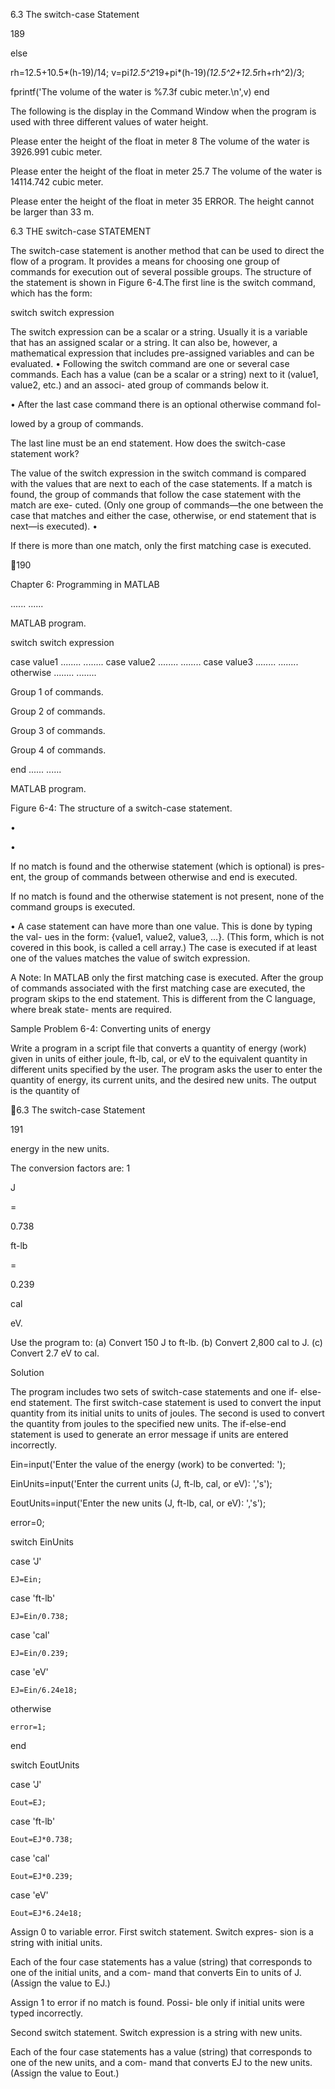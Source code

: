 6.3  The switch-case Statement

189

else

   rh=12.5+10.5*(h-19)/14;
   v=pi*12.5^2*19+pi*(h-19)*(12.5^2+12.5*rh+rh^2)/3;

   fprintf('The volume of the water is %7.3f cubic meter.\n',v)
end

The following is the display in the Command Window when the program is used
with three different values of water height.

Please enter the height of the float in meter  8
The volume of the water is 3926.991 cubic meter.

Please enter the height of the float in meter  25.7
The volume of the water is 14114.742 cubic meter.

Please enter the height of the float in meter  35
ERROR. The height cannot be larger than 33 m.

6.3 THE switch-case STATEMENT

The switch-case statement is another method that can be used to direct the
flow of a program. It provides a means for choosing one group of commands for
execution out of several possible groups. The structure of the statement is shown
in Figure 6-4.The first line is the switch command, which has the form:

switch  switch expression

The switch expression can be a scalar or a string. Usually it is a variable that has
an assigned scalar or a string. It can also be, however, a mathematical expression
that includes pre-assigned variables and can be evaluated.
• Following the switch command are one or several case commands. Each has
a value (can be a scalar or a string) next to it (value1, value2, etc.) and an associ-
ated group of commands below it.

• After the last case command there is an optional otherwise command fol-

lowed by a group of commands.

The last line must be an end statement.
How does the switch-case statement work?

The value of the switch expression in the switch command is compared with
the values that are next to each of the case statements. If a match is found, the
group  of  commands  that  follow  the  case  statement  with  the  match  are  exe-
cuted. (Only one group of commands—the one between the case that matches
and either the case, otherwise, or end statement that is next—is executed).
•

If there is more than one match, only the first matching case is executed.

190

Chapter 6: Programming in MATLAB

......
......

MATLAB program.

switch switch expression

case value1
........
........
case value2
........
........
case value3
........
........
otherwise
........
........

Group 1 of commands.

Group 2 of commands.

Group 3 of commands.

Group 4 of commands.

end
......
......

MATLAB program.

Figure 6-4: The structure of a switch-case statement.

•

•

If no match is found and the otherwise statement (which is optional) is pres-
ent, the group of commands between otherwise and end is executed.

If no match is found and the otherwise statement is not present, none of the
command groups is executed.

• A case statement can have more than one value. This is done by typing the val-
ues in the form: {value1, value2, value3, ...}. (This form, which is
not covered in this book, is called a cell array.) The case is executed if at least one
of the values matches the value of switch expression.

A Note: In MATLAB only the first matching case is executed. After the group of
commands associated with the first matching case are executed, the program skips
to  the  end  statement.  This  is  different  from  the  C  language,  where  break  state-
ments are required.

Sample Problem 6-4: Converting units of energy

Write a program in a script file that converts a quantity of energy (work) given
in units  of either  joule,  ft-lb, cal,  or eV to the  equivalent quantity in different
units specified by the user. The program asks the user to enter the quantity of
energy, its current units, and the desired new units. The output is the quantity of

6.3  The switch-case Statement

191

energy in the new units.

The  conversion  factors  are:  1

J

=

0.738

ft-lb

=

0.239

cal

eV.

Use the program to:
(a) Convert 150 J to ft-lb.
(b) Convert 2,800 cal to J.
(c) Convert 2.7 eV to cal.

Solution

The  program  includes  two  sets  of  switch-case  statements  and  one  if-
else-end statement. The first switch-case statement is used to convert the
input  quantity  from  its  initial  units  to  units  of  joules.  The  second  is  used  to
convert the quantity from joules to the specified new units. The if-else-end
statement is used to generate an error message if units are entered incorrectly.

Ein=input('Enter the value of the energy (work) to be converted: ');

EinUnits=input('Enter the current units (J, ft-lb, cal, or eV):  ','s');

EoutUnits=input('Enter the new units (J, ft-lb, cal, or eV):  ','s');

error=0;

switch EinUnits

case 'J'

    EJ=Ein;

case 'ft-lb'

    EJ=Ein/0.738;

case 'cal'

    EJ=Ein/0.239;

case 'eV'

    EJ=Ein/6.24e18;

otherwise

    error=1;

end

switch EoutUnits

case 'J'

    Eout=EJ;

case 'ft-lb'

    Eout=EJ*0.738;

case 'cal'

    Eout=EJ*0.239;

case 'eV'

    Eout=EJ*6.24e18;

Assign 0 to variable error.
First  switch  statement.  Switch  expres-
sion is a string with initial units.

Each  of  the  four  case  statements
has a value (string) that corresponds
to one of the initial units, and a com-
mand that converts Ein to units of J.
(Assign the value to EJ.)

Assign 1 to error if no match is found. Possi-
ble only if initial units were typed incorrectly.

Second  switch  statement.  Switch
expression is a string with new units.

Each  of  the  four  case  statements
has a value (string) that corresponds
to one of the new units, and a com-
mand  that  converts  EJ  to  the  new
units. (Assign the value to Eout.)


